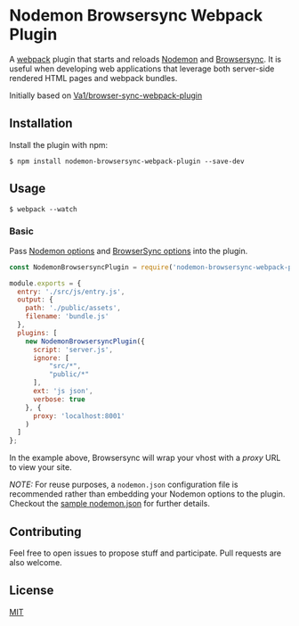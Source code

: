 # Nodemon Browsersync Webpack Plugin
A [webpack](https://webpack.github.io/) plugin that starts and reloads [Nodemon](https://nodemon.io/) and [Browsersync](https://www.browsersync.io/).  It is useful when developing web applications that leverage both server-side rendered HTML pages and webpack bundles.

Initially based on [Va1/browser-sync-webpack-plugin](https://github.com/Va1/browser-sync-webpack-plugin)

## Installation
Install the plugin with npm:

```shell
$ npm install nodemon-browsersync-webpack-plugin --save-dev
```

## Usage

```shell
$ webpack --watch
```

### Basic

Pass [Nodemon options](https://github.com/remy/nodemon/blob/master/doc/requireable.md) and [BrowserSync options](https://browsersync.io/docs/options/) into the plugin.

```javascript
const NodemonBrowsersyncPlugin = require('nodemon-browsersync-webpack-plugin');

module.exports = {
  entry: './src/js/entry.js',
  output: {
    path: './public/assets',
    filename: 'bundle.js'
  },
  plugins: [
    new NodemonBrowsersyncPlugin({
      script: 'server.js',
      ignore: [
          "src/*", 
          "public/*"
      ],
      ext: 'js json',
      verbose: true
    }, {
      proxy: 'localhost:8001'
    )
  ]
};
```

In the example above, Browsersync will wrap your vhost with a _proxy_ URL to view your site.

*NOTE:* For reuse purposes, a `nodemon.json` configuration file is recommended rather than embedding your Nodemon options to the plugin.  Checkout the [sample nodemon.json](https://github.com/remy/nodemon/blob/master/doc/sample-nodemon.md) for further details.

## Contributing

Feel free to open issues to propose stuff and participate. Pull requests are also welcome.

## License

[MIT]()
